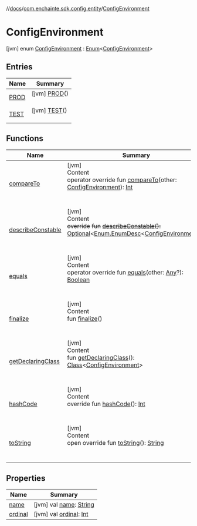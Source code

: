 //[docs](../../index.md)/[com.enchainte.sdk.config.entity](../index.md)/[ConfigEnvironment](index.md)



# ConfigEnvironment  
 [jvm] enum [ConfigEnvironment](index.md) : [Enum](https://kotlinlang.org/api/latest/jvm/stdlib/kotlin/-enum/index.html)<[ConfigEnvironment](index.md)>    


## Entries  
  
|  Name|  Summary| 
|---|---|
| <a name="com.enchainte.sdk.config.entity/ConfigEnvironment.PROD///PointingToDeclaration/"></a>[PROD](-p-r-o-d/index.md)| <a name="com.enchainte.sdk.config.entity/ConfigEnvironment.PROD///PointingToDeclaration/"></a> [jvm] [PROD](-p-r-o-d/index.md)()  <br>   <br>
| <a name="com.enchainte.sdk.config.entity/ConfigEnvironment.TEST///PointingToDeclaration/"></a>[TEST](-t-e-s-t/index.md)| <a name="com.enchainte.sdk.config.entity/ConfigEnvironment.TEST///PointingToDeclaration/"></a> [jvm] [TEST](-t-e-s-t/index.md)()  <br>   <br>


## Functions  
  
|  Name|  Summary| 
|---|---|
| <a name="kotlin/Enum/compareTo/#com.enchainte.sdk.config.entity.ConfigEnvironment/PointingToDeclaration/"></a>[compareTo](-t-e-s-t/index.md#%5Bkotlin%2FEnum%2FcompareTo%2F%23com.enchainte.sdk.config.entity.ConfigEnvironment%2FPointingToDeclaration%2F%5D%2FFunctions%2F-415741299)| <a name="kotlin/Enum/compareTo/#com.enchainte.sdk.config.entity.ConfigEnvironment/PointingToDeclaration/"></a>[jvm]  <br>Content  <br>operator override fun [compareTo](-t-e-s-t/index.md#%5Bkotlin%2FEnum%2FcompareTo%2F%23com.enchainte.sdk.config.entity.ConfigEnvironment%2FPointingToDeclaration%2F%5D%2FFunctions%2F-415741299)(other: [ConfigEnvironment](index.md)): [Int](https://kotlinlang.org/api/latest/jvm/stdlib/kotlin/-int/index.html)  <br><br><br>
| <a name="kotlin/Enum/describeConstable/#/PointingToDeclaration/"></a>[describeConstable](-t-e-s-t/index.md#%5Bkotlin%2FEnum%2FdescribeConstable%2F%23%2FPointingToDeclaration%2F%5D%2FFunctions%2F-415741299)| <a name="kotlin/Enum/describeConstable/#/PointingToDeclaration/"></a>[jvm]  <br>Content  <br>~~override~~ ~~fun~~ [~~describeConstable~~](-t-e-s-t/index.md#%5Bkotlin%2FEnum%2FdescribeConstable%2F%23%2FPointingToDeclaration%2F%5D%2FFunctions%2F-415741299)~~(~~~~)~~~~:~~ [Optional](https://docs.oracle.com/javase/8/docs/api/java/util/Optional.html)<[Enum.EnumDesc](https://docs.oracle.com/javase/8/docs/api/java/lang/Enum.EnumDesc.html)<[ConfigEnvironment](index.md)>>  <br><br><br>
| <a name="kotlin/Enum/equals/#kotlin.Any?/PointingToDeclaration/"></a>[equals](-t-e-s-t/index.md#%5Bkotlin%2FEnum%2Fequals%2F%23kotlin.Any%3F%2FPointingToDeclaration%2F%5D%2FFunctions%2F-415741299)| <a name="kotlin/Enum/equals/#kotlin.Any?/PointingToDeclaration/"></a>[jvm]  <br>Content  <br>operator override fun [equals](-t-e-s-t/index.md#%5Bkotlin%2FEnum%2Fequals%2F%23kotlin.Any%3F%2FPointingToDeclaration%2F%5D%2FFunctions%2F-415741299)(other: [Any](https://kotlinlang.org/api/latest/jvm/stdlib/kotlin/-any/index.html)?): [Boolean](https://kotlinlang.org/api/latest/jvm/stdlib/kotlin/-boolean/index.html)  <br><br><br>
| <a name="kotlin/Enum/finalize/#/PointingToDeclaration/"></a>[finalize](-t-e-s-t/index.md#%5Bkotlin%2FEnum%2Ffinalize%2F%23%2FPointingToDeclaration%2F%5D%2FFunctions%2F-415741299)| <a name="kotlin/Enum/finalize/#/PointingToDeclaration/"></a>[jvm]  <br>Content  <br>fun [finalize](-t-e-s-t/index.md#%5Bkotlin%2FEnum%2Ffinalize%2F%23%2FPointingToDeclaration%2F%5D%2FFunctions%2F-415741299)()  <br><br><br>
| <a name="kotlin/Enum/getDeclaringClass/#/PointingToDeclaration/"></a>[getDeclaringClass](-t-e-s-t/index.md#%5Bkotlin%2FEnum%2FgetDeclaringClass%2F%23%2FPointingToDeclaration%2F%5D%2FFunctions%2F-415741299)| <a name="kotlin/Enum/getDeclaringClass/#/PointingToDeclaration/"></a>[jvm]  <br>Content  <br>fun [getDeclaringClass](-t-e-s-t/index.md#%5Bkotlin%2FEnum%2FgetDeclaringClass%2F%23%2FPointingToDeclaration%2F%5D%2FFunctions%2F-415741299)(): [Class](https://docs.oracle.com/javase/8/docs/api/java/lang/Class.html)<[ConfigEnvironment](index.md)>  <br><br><br>
| <a name="kotlin/Enum/hashCode/#/PointingToDeclaration/"></a>[hashCode](-t-e-s-t/index.md#%5Bkotlin%2FEnum%2FhashCode%2F%23%2FPointingToDeclaration%2F%5D%2FFunctions%2F-415741299)| <a name="kotlin/Enum/hashCode/#/PointingToDeclaration/"></a>[jvm]  <br>Content  <br>override fun [hashCode](-t-e-s-t/index.md#%5Bkotlin%2FEnum%2FhashCode%2F%23%2FPointingToDeclaration%2F%5D%2FFunctions%2F-415741299)(): [Int](https://kotlinlang.org/api/latest/jvm/stdlib/kotlin/-int/index.html)  <br><br><br>
| <a name="kotlin/Enum/toString/#/PointingToDeclaration/"></a>[toString](-t-e-s-t/index.md#%5Bkotlin%2FEnum%2FtoString%2F%23%2FPointingToDeclaration%2F%5D%2FFunctions%2F-415741299)| <a name="kotlin/Enum/toString/#/PointingToDeclaration/"></a>[jvm]  <br>Content  <br>open override fun [toString](-t-e-s-t/index.md#%5Bkotlin%2FEnum%2FtoString%2F%23%2FPointingToDeclaration%2F%5D%2FFunctions%2F-415741299)(): [String](https://kotlinlang.org/api/latest/jvm/stdlib/kotlin/-string/index.html)  <br><br><br>


## Properties  
  
|  Name|  Summary| 
|---|---|
| <a name="com.enchainte.sdk.config.entity/ConfigEnvironment/name/#/PointingToDeclaration/"></a>[name](index.md#%5Bcom.enchainte.sdk.config.entity%2FConfigEnvironment%2Fname%2F%23%2FPointingToDeclaration%2F%5D%2FProperties%2F-415741299)| <a name="com.enchainte.sdk.config.entity/ConfigEnvironment/name/#/PointingToDeclaration/"></a> [jvm] val [name](index.md#%5Bcom.enchainte.sdk.config.entity%2FConfigEnvironment%2Fname%2F%23%2FPointingToDeclaration%2F%5D%2FProperties%2F-415741299): [String](https://kotlinlang.org/api/latest/jvm/stdlib/kotlin/-string/index.html)   <br>
| <a name="com.enchainte.sdk.config.entity/ConfigEnvironment/ordinal/#/PointingToDeclaration/"></a>[ordinal](index.md#%5Bcom.enchainte.sdk.config.entity%2FConfigEnvironment%2Fordinal%2F%23%2FPointingToDeclaration%2F%5D%2FProperties%2F-415741299)| <a name="com.enchainte.sdk.config.entity/ConfigEnvironment/ordinal/#/PointingToDeclaration/"></a> [jvm] val [ordinal](index.md#%5Bcom.enchainte.sdk.config.entity%2FConfigEnvironment%2Fordinal%2F%23%2FPointingToDeclaration%2F%5D%2FProperties%2F-415741299): [Int](https://kotlinlang.org/api/latest/jvm/stdlib/kotlin/-int/index.html)   <br>

